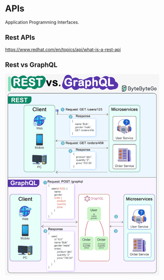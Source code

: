 # APIs

Application Programming Interfaces.

## Rest APIs

<https://www.redhat.com/en/topics/api/what-is-a-rest-api>

## Rest vs GraphQL

![Rest vs GraphQL](images/rest_vs_graphql.gif)
